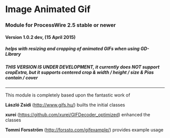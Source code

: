 Image Animated Gif
======================

### Module for ProcessWire 2.5 stable or newer

#### Version 1.0.2 dev, (15 April 2015)

##### helps with resizing and cropping of animated GIFs when using GD-Library

##### THIS VERSION IS UNDER DEVELOPMENT, it currently does NOT support cropExtra, but it supports centered crop & width / height / size & Pias contain / cover

---


This module is completely based upon the fantastic work of

**László Zsidi** (http://www.gifs.hu/)
  builts the initial classes

**xurei** (https://github.com/xurei/GIFDecoder_optimized)
  enhanced the classes

**Tommi Forsström**  (http://forssto.com/gifexample/)
  provides example usage

